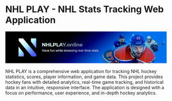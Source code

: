 # NHL PLAY - NHL Stats Tracking Web Application

![NHLPLAY](promo-banner.jpg)

NHL PLAY is a comprehensive web application for tracking NHL hockey statistics, scores, player information, and game data. This project provides hockey fans with detailed analytics, real-time game tracking, and historical data in an intuitive, responsive interface. The application is designed with a focus on performance, user experience, and in-depth hockey analytics.
